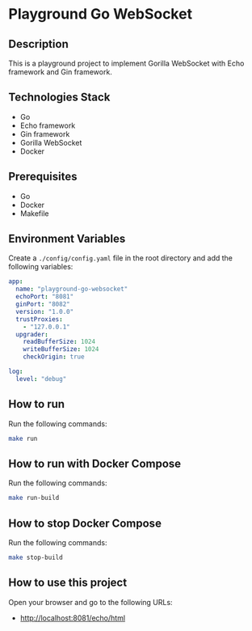 # Playground Go WebSocket

## Description

This is a playground project to implement Gorilla WebSocket with Echo framework and Gin framework.

## Technologies Stack

- Go
- Echo framework
- Gin framework
- Gorilla WebSocket
- Docker

## Prerequisites

- Go
- Docker
- Makefile

## Environment Variables

Create a `./config/config.yaml` file in the root directory and add the following variables:

```yaml
app:
  name: "playground-go-websocket"
  echoPort: "8081"
  ginPort: "8082"
  version: "1.0.0"
  trustProxies:
    - "127.0.0.1"
  upgrader:
    readBufferSize: 1024
    writeBufferSize: 1024
    checkOrigin: true

log:
  level: "debug"
```

## How to run

Run the following commands:

```bash
make run
```

## How to run with Docker Compose

Run the following commands:

```bash
make run-build
```

## How to stop Docker Compose

Run the following commands:

```bash
make stop-build
```
## How to use this project

Open your browser and go to the following URLs:

- [http://localhost:8081/echo/html](http://localhost:8081/echo/html)
